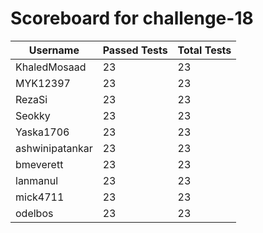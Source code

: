 # Scoreboard for challenge-18
| Username   | Passed Tests | Total Tests |
|------------|--------------|-------------|
| KhaledMosaad | 23 | 23 |
| MYK12397 | 23 | 23 |
| RezaSi | 23 | 23 |
| Seokky | 23 | 23 |
| Yaska1706 | 23 | 23 |
| ashwinipatankar | 23 | 23 |
| bmeverett | 23 | 23 |
| lanmanul | 23 | 23 |
| mick4711 | 23 | 23 |
| odelbos | 23 | 23 |
